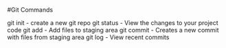#Git Commands

git init - create a new git repo
git status - View the changes to your project code
git add - Add files to staging area
git commit - Creates a new commit with files from staging area
git log - View recent commits

